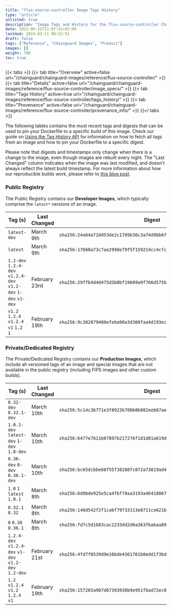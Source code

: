 ```yaml
---
title: "flux-source-controller Image Tags History"
type: "article"
unlisted: true
description: "Image Tags and History for the flux-source-controller Chainguard Image"
date: 2023-06-22T11:07:52+02:00
lastmod: 2024-03-11 00:52:51
draft: false
tags: ["Reference", "Chainguard Images", "Product"]
images: []
weight: 700
toc: true
---
```


{{< tabs >}}
{{< tab title="Overview" active=false url="/chainguard/chainguard-images/reference/flux-source-controller/" >}}
{{< tab title="Details" active=false url="/chainguard/chainguard-images/reference/flux-source-controller/image_specs/" >}}
{{< tab title="Tags History" active=true url="/chainguard/chainguard-images/reference/flux-source-controller/tags_history/" >}}
{{< tab title="Provenance" active=false url="/chainguard/chainguard-images/reference/flux-source-controller/provenance_info/" >}}
{{</ tabs >}}

The following tables contains the most recent tags and digests that can be used to pin your Dockerfile to a specific build of this image. Check our guide on [Using the Tag History API](/chainguard/chainguard-images/using-the-tag-history-api/) for information on how to fetch all tags from an image and how to pin your Dockerfile to a specific digest.

Please note that digests and timestamps only change when there is a change to the image, even though images are rebuilt every night. The "Last Changed" column indicates when the image was last modified, and doesn't always reflect the latest build timestamp. For more information about how our reproducible builds work, please refer to [this blog post](https://www.chainguard.dev/unchained/reproducing-chainguards-reproducible-image-builds).

### Public Registry
The Public Registry contains our **Developer Images**, which typically comprise the `latest*` versions of an image.

| Tag (s)                                                         | Last Changed  | Digest                                                                    |
|-----------------------------------------------------------------|---------------|---------------------------------------------------------------------------|
|  `latest-dev`                                                   | March 9th     | `sha256:24a64a72dd53de2c1709b36c3a74d9bb6fc1bf53b321dc9c231d1e72650742c9` |
|  `latest`                                                       | March 9th     | `sha256:17660a73c7ae2998e79f5f159214cc4cfceb6963d6a9d451dfe9d8be9b35bc6b` |
|  `1.2-dev` `1.2.4-dev` `v1.2.4-dev` `v1.2-dev` `1-dev` `v1-dev` | February 23rd | `sha256:29ffb4d4d475d3b8bf19609a9f766d575ba4c5d3e546aa9752f0e4aa36ee2cae` |
|  `v1.2` `1.2.4` `v1.2.4` `v1` `1.2` `1`                         | February 19th | `sha256:9c382879480efeba90a3d360faa4d193ec9375c9e8042c40c3f4829df3ce2b74` |


### Private/Dedicated Registry
The Private/Dedicated Registry contains our **Production Images**, which include all versioned tags of an image and special images that are not available in the public registry (including FIPS images and other custom builds).

| Tag (s)                                                 | Last Changed  | Digest                                                                    |
|---------------------------------------------------------|---------------|---------------------------------------------------------------------------|
|  `0.32-dev` `0.32.1-dev`                                | March 10th    | `sha256:5c14c3b771e3f8923b700b8b082eeb67aea0c22e7afb8f7f032d71cade82d21f` |
|  `1.0.1-dev` `latest-dev` `1-dev` `1.0-dev`             | March 10th    | `sha256:6477e7611b07897b217276f1d1d81a619d6da3864d1b6659f4b379c9b09bd75f` |
|  `0.36-dev` `0-dev` `0.36.1-dev`                        | March 10th    | `sha256:bc65dcbbe68f55f38288fc072a73819ad41762faa148b81c5f893289cbf06dbe` |
|  `1.0` `1` `latest` `1.0.1`                             | March 8th     | `sha256:6d9bde925e5ca4fbf78aa3193a464180675c59b5b600cd51254b43a417833390` |
|  `0.32.1` `0.32`                                        | March 8th     | `sha256:140d542f2f1cabf79f33313e0711ce621bb37162f78c4ac176b90b608d81e6b5` |
|  `0` `0.36` `0.36.1`                                    | March 8th     | `sha256:fd7c5d1683cac2233dd2d6a363fbabaa89b4819835af78a9f7496fe905bea0be` |
|  `1.2.4-dev` `v1.2.4-dev` `v1-dev` `v1.2-dev` `1.2-dev` | February 21st | `sha256:4fd7f0539d9e16bde4361761b0edd1f3bdf1d72ef1f52860a12c1cf6ed74ec3a` |
|  `1.2` `v1.2.4` `v1.2` `1.2.4` `v1`                     | February 19th | `sha256:157265a907d67393938b9e951fbad72ec0100f108a2bf94f0c1bf0c0506c7e91` |

